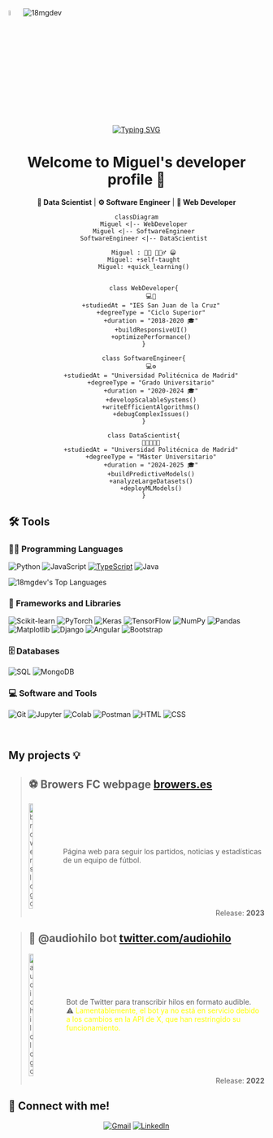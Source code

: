<img alt="dsmark"  height="5%" width="5%" src="https://c.tenor.com/NzrqQHFBVz8AAAAj/kitty-transparent.gif"> 
<a>
    <img src="https://komarev.com/ghpvc/?username=18mgdev" alt="18mgdev" />
</a>
<br>

<br>

<center>

[![Typing SVG](https://readme-typing-svg.herokuapp.com?font=Fira+Code&duration=3000&pause=100&center=true&vCenter=true&random=true&width=435&lines=Deep+Learning;Machine+Learning;Artificial+Intelligence;Big+Data;Natural+Language+Processing;Computer+Vision;Neural+Networks)](https://git.io/typing-svg)

# Welcome to Miguel's developer profile 👋

**🧪 Data Scientist** | **⚙️ Software Engineer** | **🎨 Web Developer**


```mermaid
classDiagram
    Miguel <|-- WebDeveloper
    Miguel <|-- SoftwareEngineer
    SoftwareEngineer <|-- DataScientist

    Miguel : 👨‍💻 🙋🏼‍♂️ 😀
    Miguel: +self-taught
    Miguel: +quick_learning()
    

    class WebDeveloper{
        💻🎨
        +studiedAt = "IES San Juan de la Cruz"
        +degreeType = "Ciclo Superior"
        +duration = "2018-2020 🎓"
        +buildResponsiveUI()
        +optimizePerformance()
    }

    class SoftwareEngineer{
        💻⚙️
        +studiedAt = "Universidad Politécnica de Madrid"
        +degreeType = "Grado Universitario"
        +duration = "2020-2024 🎓"
        +developScalableSystems()
        +writeEfficientAlgorithms()
        +debugComplexIssues()
    }

    class DataScientist{
        👨🏼‍🔬🤖🧠
        +studiedAt = "Universidad Politécnica de Madrid"
        +degreeType = "Máster Universitario"
        +duration = "2024-2025 🎓"
        +buildPredictiveModels()
        +analyzeLargeDatasets()
        +deployMLModels()
    }
```

</center>


## 🛠️ Tools

### 👨‍💻 Programming Languages

<p>
    <a><img alt="Python" src="https://img.shields.io/badge/Python%20-%2314354C.svg?logo=python&logoColor=white"></a>
    <a><img alt="JavaScript" src="https://img.shields.io/badge/JavaScript%20-%23F7DF1E.svg?logo=javascript&logoColor=black"></a>
    <a href=""><img alt="TypeScript" src="https://img.shields.io/badge/TypeScript-%23007ACC.svg?logo=typescript&logoColor=white"></a>
    <a><img alt="Java" src="https://img.shields.io/badge/Java-%23007396.svg?logo=coffeescript&logoColor=white"></a>
</p>

![18mgdev's Top Languages](https://github-readme-stats.vercel.app/api/top-langs/?username=18mgdev&theme=prussian&show_icons=true&hide_border=false&layout=compact)

### 🧰 Frameworks and Libraries

<p>
    <a><img alt="Scikit-learn" src="https://img.shields.io/badge/Scikit--learn-%23F7931E.svg?logo=scikitlearn&logoColor=white"></a>
    <a><img alt="PyTorch" src="https://img.shields.io/badge/PyTorch-%23EE4C2C.svg?logo=pytorch&logoColor=white"></a>
    <a><img alt="Keras" src="https://img.shields.io/badge/Keras%20-%23D00000.svg?logo=Keras&logoColor=white"></a>
    <a><img alt="TensorFlow" src="https://img.shields.io/badge/TensorFlow%20-%23FF6F00.svg?logo=TensorFlow&logoColor=white"></a>
    <a><img alt="NumPy" src="https://img.shields.io/badge/Numpy%20-%23013243.svg?logo=numpy&logoColor=white"></a>
    <a><img alt="Pandas" src="https://img.shields.io/badge/Pandas%20-%23150458.svg?logo=pandas&logoColor=white"></a>
    <a><img alt="Matplotlib" src="https://img.shields.io/badge/Matplotlib%20-%233776AB.svg?logo=matplotlib&logoColor=white"></a>
    <a><img alt="Django" src="https://img.shields.io/badge/Django%20-%23092E20.svg?logo=django&logoColor=white"></a>
    <a><img alt="Angular" src="https://img.shields.io/badge/Angular%20-%23D00000.svg?logo=Angular&logoColor=white"></a>
    <a><img alt="Bootstrap" src="https://img.shields.io/badge/Bootstrap%20-%237952B3.svg?logo=Bootstrap&logoColor=white"></a>
</p>

### 🗄️ Databases

<p>
    <a><img alt="SQL" src="https://img.shields.io/badge/SQL-%2300758F.svg?logo=MySQL&logoColor=white"></a>
    <a><img alt="MongoDB" src="https://img.shields.io/badge/MongoDB-%2347A248.svg?logo=mongodb&logoColor=white"></a>
</p>

### 💻 Software and Tools

<p>
    <a><img alt="Git" src="https://img.shields.io/badge/Git%20-%23F05033.svg?logo=git&logoColor=white"></a>
    <a><img alt="Jupyter" src="https://img.shields.io/badge/Jupyter%20-%23F37626.svg?logo=Jupyter&logoColor=white"></a>
    <a><img alt="Colab" src="https://img.shields.io/badge/Colab-00b56a.svg?logo=google-colab&logoColor=white"></a>
    <a><img alt="Postman" src="https://img.shields.io/badge/Postman-FF6C37?logo=postman&logoColor=white"></a>
    <a><img alt="HTML" src="https://img.shields.io/badge/HTML-%23E34F26.svg?logo=html5&logoColor=white"></a>
    <a><img alt="CSS" src="https://img.shields.io/badge/CSS-%231572B6.svg?logo=css3&logoColor=white"></a>
</p>
</br>

## My projects 💡
> ## ⚽ **Browers FC** webpage <a href="https://browers.es">browers.es</a>
> <div style="display: flex; align-items: center; gap: 10px;">
>     <img alt="browers logo" height="15%" width="15%" src="https://browers.es/assets/img/browers-brand.png">
>     <span>Página web para seguir los partidos, noticias y estadísticas de un equipo de fútbol.</span>
> </div>
> <div style="text-align: right;">Release: <b>2023</b></div>

> ## 🤖 **@audiohilo** bot <a href="https://twitter.com/audiohilo">twitter.com/audiohilo</a>
> <div style="display: flex; align-items: center; gap: 10px;">
>     <img alt="audiohilo logo" height="15%" width="15%" src="https://pbs.twimg.com/profile_images/1565823295798317058/_HvQh6xN_400x400.jpg">
>     <span>Bot de Twitter para transcribir hilos en formato audible. <br> ⚠️ <span style="color: yellow">Lamentablemente, el bot ya no está en servicio debido a los cambios en la API de X, que han restringido su funcionamiento.</span></span>
> </div>
> <div style="text-align: right;">Release: <b>2022</b></div>

## 🤝 Connect with me!
<p align="center">
	<a href="mailto:gogmi18@gmail.com"><img img src="https://img.shields.io/badge/gogmi18@gmail.com-%23EA4335.svg?style=plastic&logo=gmail&logoColor=white" alt="Gmail"/></a>
	<a href="https://www.linkedin.com/in/miguelg18/" target="_blank">
    <img alt="LinkedIn" src="https://img.shields.io/badge/LinkedIn-%230A66C2.svg?logo=linkedin&logoColor=white">
</a>


</p>
